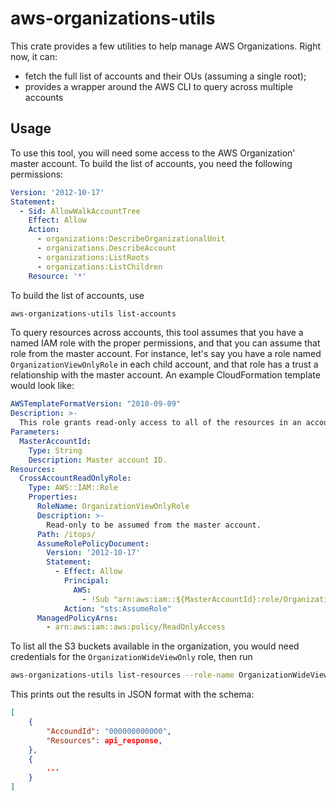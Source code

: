 # aws-organizations-utils

This crate provides a few utilities to help manage AWS Organizations. Right now, it can:
  * fetch the full list of accounts and their OUs (assuming a single root);
  * provides a wrapper around the AWS CLI to query across multiple accounts

## Usage

To use this tool, you will need some access to the AWS Organization' master account. To build
the list of accounts, you need the following permissions:
```yaml
Version: '2012-10-17'
Statement:
  - Sid: AllowWalkAccountTree
    Effect: Allow
    Action:
      - organizations:DescribeOrganizationalUnit
      - organizations.DescribeAccount
      - organizations:ListRoots
      - organizations:ListChildren
    Resource: '*'
```

To build the list of accounts, use

```bash
aws-organizations-utils list-accounts
```

To query resources across accounts, this tool assumes that you have a named IAM role with the proper
permissions, and that you can assume that role from the master account. For instance, let's say
you have a role named `OrganizationViewOnlyRole` in each child account, and that role has a trust
a relationship with the master account. An example CloudFormation template would look like:

```yaml
AWSTemplateFormatVersion: "2010-09-09"
Description: >-
  This role grants read-only access to all of the resources in an account.
Parameters:
  MasterAccountId:
    Type: String
    Description: Master account ID.
Resources:
  CrossAccountReadOnlyRole:
    Type: AWS::IAM::Role
    Properties:
      RoleName: OrganizationViewOnlyRole
      Description: >-
        Read-only to be assumed from the master account.
      Path: /itops/
      AssumeRolePolicyDocument:
        Version: '2012-10-17'
        Statement:
          - Effect: Allow
            Principal:
              AWS:
                - !Sub "arn:aws:iam::${MasterAccountId}:role/OrganizationWideViewOnly
            Action: "sts:AssumeRole"
      ManagedPolicyArns:
        - arn:aws:iam::aws:policy/ReadOnlyAccess
```

To list all the S3 buckets available in the organization, you would need credentials for the `OrganizationWideViewOnly` role, then run

```bash
aws-organizations-utils list-resources --role-name OrganizationWideViewOnly [ --account-ids <comma_separated_list_of_accounts ] -- s3api list-buckets
```

This prints out the results in JSON format with the schema:
```json
[
    {
        "AccoundId": "000000000000",
        "Resources": api_response,
    },
    {
        ...
    }
]
```